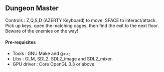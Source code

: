 ## Dungeon Master

Controls : Z,Q,S,D (AZERTY Keyboard) to move, SPACE to interact/attack.  
Pick up keys, open the matching cages, then find the exit to the next floor.  
Beware of the enemies on the way!  

#### Pre-requisites
- Tools : GNU Make and g++;
- Libs : GLM, SDL2, SDL2_image and SDL2_mixer.
- GPU driver : Core OpenGL 3.3 or above.
